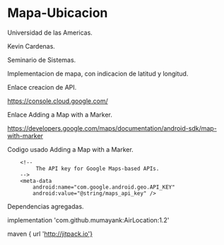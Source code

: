 # Mapa-Ubicacion
 
Universidad de las Americas.

Kevin Cardenas.

Seminario de Sistemas.

Implementacion de mapa, con indicacion de latitud y longitud.

Enlace creacion de API.

https://console.cloud.google.com/

Enlace Adding a Map with a Marker.

https://developers.google.com/maps/documentation/android-sdk/map-with-marker

Codigo usado Adding a Map with a Marker.

<meta-data
            android:name="com.google.android.gms.version"
            android:value="@integer/google_play_services_version" />

        <!--
             The API key for Google Maps-based APIs.
        -->
        <meta-data
            android:name="com.google.android.geo.API_KEY"
            android:value="@string/maps_api_key" />
            
Dependencias agregadas.

implementation 'com.github.mumayank:AirLocation:1.2'

maven { url 'http://jitpack.io'}

